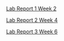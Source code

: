 [Lab Report 1 Week 2](https://nickazp.github.io/cse15l-lab-reports/lab-report-1-week-2.html)

[Lab Report 2 Week 4](https://nickazp.github.io/cse15l-lab-reports/lab-report-2-week-4.html)

[Lab Report 3 Week 6](https://nickazp.github.io/cse15l-lab-reports/lab-report-3-week-6.html)
